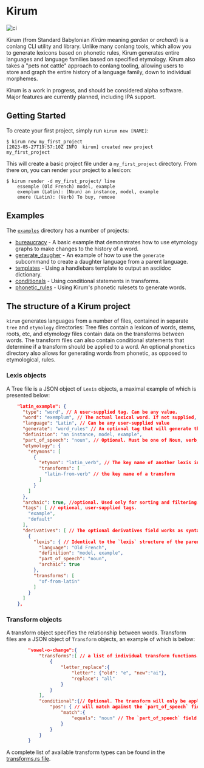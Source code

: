 # Kirum

![ci](https://github.com/fearful-symmetry/kirum/actions/workflows/rust.yml/badge.svg)

Kirum (from Standard Babylonian _Kirûm_ meaning _garden_ or _orchard_) is a conlang CLI utility and library.
Unlike many conlang tools, which allow you to generate lexicons based on phonetic rules, Kirum generates entire languages and language families based on specified etymology. Kirum also takes a "pets not cattle" approach to conlang tooling, allowing users to store and graph the entire history of a language family, down to individual morphemes.

Kirum is a work in progress, and should be considered alpha software. Major features are currently planned, including IPA support.

## Getting Started

To create your first project, simply run `kirum new [NAME]`:
```
$ kirum new my_first_project
[2023-05-27T19:57:10Z INFO  kirum] created new project my_first_project
```

This will create a basic project file under a `my_first_project` directory. From there on, you can render your project to a lexicon:

```
$ kirum render -d my_first_project/ line
    essemple (Old French) model, example
    exemplum (Latin): (Noun) an instance, model, example
    emere (Latin): (Verb) To buy, remove
```


## Examples

The [`examples`](examples) directory has a number of projects:

- [bureaucracy](examples/bureaucracy/) - A basic example that demonstrates how to use etymology graphs to make changes to the history of a word.
- [generate_daugher](examples/generate_daughter/) - An example of how to use the `generate` subcommand to create a daughter language from a parent language.
- [templates](examples/templates/) - Using a handlebars template to output an asciidoc dictionary.
- [conditionals](examples/conditionals/) - Using conditional statements in transforms.
- [phonetic_rules](examples/phonetic_rules/) - Using Kirum's phonetic rulesets to generate words.


## The structure of a Kirum project

`kirum` generates languages from a number of files, contained in separate `tree` and `etymology` directories: Tree files contain a lexicon of words, stems, roots, etc, and etymology files contain data on the transforms between words. The transform files can also contain conditional statements that determine if a transform should be applied to a word. An optional `phonetics` directory also allows for generating words from phonetic, as opposed to etymological, rules.

### Lexis objects

A Tree file is a JSON object of `Lexis` objects, a maximal example of which is presented below:

```json
    "latin_example": {
      "type": "word", // A user-supplied tag. Can be any value.
      "word": "exemplum", // The actual lexical word. If not supplied, kirum will attempt to derive it based on etymology
      "language": "Latin", // Can be any user-supplied value
      "generate": "word_rules" // An optional tag that will generate the word from phonetic rules, see examples/phonetic_rules
      "definition": "an instance, model, example",
      "part_of_speech": "noun", // Optional. Must be one of Noun, verb, or adjective.
      "etymology": {
        "etymons": [
          {
            "etymon": "latin_verb", // The key name of another lexis in the Kirum project
            "transforms": [
              "latin-from-verb" // the key name of a transform
            ]
          }
        ]
      },
      "archaic": true, //optional. Used only for sorting and filtering.
      "tags": [ // optional, user-supplied tags.
        "example",
        "default"
      ],
      "derivatives": [ // The optional derivatives field works as syntactic sugar, allowing users to specify derivative words within the object of the etymon, as opposed to as a separate JSON object.
        {
          "lexis": { // Identical to the `lexis` structure of the parent lexis.
            "language": "Old French",
            "definition": "model, example",
            "part_of_speech": "noun",
            "archaic": true
          },
          "transforms": [
            "of-from-latin"
          ]
        }
      ]
    },
```

### Transform objects

A transform object specifies the relationship between words. Transform files are a JSON object of `Transform` objects, an example of which is below:
```json
        "vowel-o-change":{
            "transforms":[ // a list of individual transform functions. See below for available transforms
                {
                    "letter_replace":{
                        "letter": {"old": "e", "new":"ai"},
                        "replace": "all"
                    }
                }
            ],
            "conditional":{// Optional. The transform will only be applied if the conditional evaluates to true
                "pos": { // will match against the `part_of_speech` field of the Lexis object
                    "match":{
                        "equals": "noun" // The `part_of_speech` field must be equal to `noun`. 
                    }
                }
            }
        }
```

A complete list of available transform types can be found in the [transforms.rs file](libkirum/src/transforms.rs).